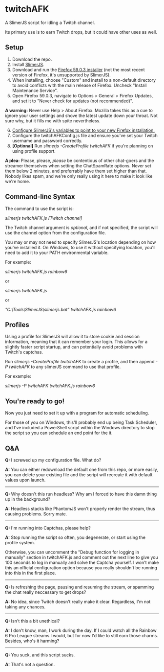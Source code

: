 # twitchAFK
A SlimerJS script for idling a Twitch channel.

Its primary use is to earn Twitch drops, but it could have other uses as well.

## Setup
1. Download the repo.
2. Install [SlimerJS](https://slimerjs.org/download.html).
3. Download and run the [Firefox 59.0.3 installer](https://ftp.mozilla.org/pub/firefox/releases/59.0.3/) (not the most recent version of Firefox, it's unsupported by SlimerJS).
4. When installing, choose "Custom" and install to a non-default directory to avoid conflicts with the main release of Firefox. Uncheck "Install Maintenance Service".
5. Open Firefox 59.0.3, navigate to Options > General > Firefox Updates, and set it to "Never check for updates (not recommended)".

**A warning:** Never use Help > About Firefox. Mozilla takes this as a cue to ignore your user settings and shove the latest update down your throat. Not sure why, but it fills me with spite nevertheless.

6. [Configure SlimerJS's variables to point to your new Firefox installation.](https://docs.slimerjs.org/current/installation.html#configuring-slimerjs)
7. Configure the twitchAFKConfig.js file and ensure you've set your Twitch username and password correctly.
8. **\[Optional]** Run *slimerjs -CreateProfile twitchAFK* if you're planning on using profile support.

**A plea:** Please, please, *please* be contentious of other chat-goers and the streamer themselves when setting the ChatSpamRate options. Never set them below 2 minutes, and preferrably have them set higher than that. Nobody likes spam, and we're only really using it here to make it look like we're home. 

## Command-line Syntax
The command to use the script is:

*slimerjs twitchAFK.js \[Twitch channel]*

The Twitch channel argument is *optional*, and if not specified, the script will use the channel option from the configuration file.

You may or may not need to specify SlimerJS's location depending on how you've installed it. On Windows, to use it without specifying location, you'll need to add it to your PATH environmental variable.

For example:

*slimerjs twitchAFK.js rainbow6*

or

*slimerjs twitchAFK.js*

or

*"C:\Tools\SlimerJS\slimerjs.bat" twitchAFK.js rainbow6*

## Profiles

Using a profile for SlimerJS will allow it to store cookie and session information, meaning that it can remember your login. This allows for a slightly faster script startup, and can potentially avoid problems with Twitch's captchas.

Run *slimerjs -CreateProfile twitchAFK* to create a profile, and then append *-P twitchAFK* to any slimerJS command to use that profile.

For example:

*slimerjs -P twitchAFK twitchAFK.js rainbow6*

## You're ready to go!

Now you just need to set it up with a program for automatic scheduling.

For those of you on Windows, this'll probably end up being Task Scheduler, and I've included a PowerShell script within the Windows directory to stop the script so you can schedule an end point for the it.

## Q&A

**Q:** I screwed up my configuration file. What do?

**A:** You can either redownload the default one from this repo, or more easily, you can delete your existing file and the script will recreate it with default values upon launch.

---

**Q:** Why doesn't this run headless? Why am I forced to have this damn thing up in the background?

**A:** Headless stacks like PhantomJS won't properly render the stream, thus causing problems. Sorry mate.

---

**Q:** I'm running into Captchas, please help?

**A:** Stop running the script so often, you degenerate, or start using the profile system.

Otherwise, you can uncomment the "Debug function for logging in manually" section in twitchAFK.js and comment out the next line to give you 100 seconds to log in manually and solve the Captcha yourself. I won't make this an official configuration option because you really shouldn't be running into this in the first place.

---

**Q:** Is refreshing the page, pausing and resuming the stream, or spamming the chat really neccessary to get drops?

**A:** No idea, since Twitch doesn't really make it clear. Regardless, I'm not taking any chances.

---

**Q:** Isn't this a bit unethical?

**A:** I don't know, man, I work during the day. If I could watch all the Rainbow 6 Pro League streams I would, but for now I'd like to still earn those charms. Besides, who's it harming?

---

**Q:** You suck, and this script sucks.

**A:** That's not a question.
